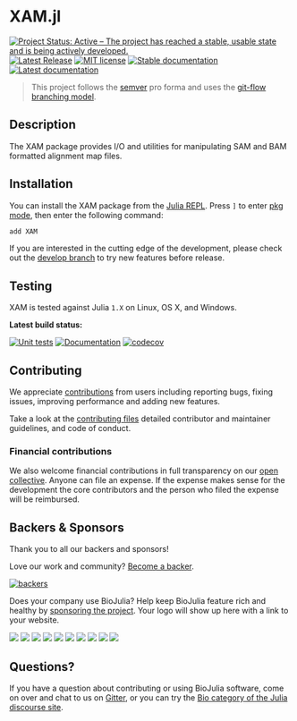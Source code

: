 # XAM.jl

[![Project Status: Active – The project has reached a stable, usable state and is being actively developed.](https://www.repostatus.org/badges/latest/active.svg)](https://www.repostatus.org/#active)
[![Latest Release](https://img.shields.io/github/release/BioJulia/XAM.jl.svg)](https://github.com/BioJulia/XAM.jl/releases/latest)
[![MIT license](https://img.shields.io/badge/license-MIT-green.svg)](https://github.com/BioJulia/XAM.jl/blob/master/LICENSE)
[![Stable documentation](https://img.shields.io/badge/docs-stable-blue.svg)](https://biojulia.github.io/XAM.jl/stable)
[![Latest documentation](https://img.shields.io/badge/docs-dev-blue.svg)](https://biojulia.github.io/XAM.jl/dev/)

> This project follows the [semver](http://semver.org) pro forma and uses the [git-flow branching model](https://nvie.com/posts/a-successful-git-branching-model/).

## Description
The XAM package provides I/O and utilities for manipulating SAM and BAM formatted alignment map files.

## Installation
You can install the XAM package from the [Julia REPL](https://docs.julialang.org/en/v1/manual/getting-started/).
Press `]` to enter [pkg mode](https://docs.julialang.org/en/v1/stdlib/Pkg/), then enter the following command:
```julia
add XAM
```

If you are interested in the cutting edge of the development, please check out the [develop branch](https://github.com/BioJulia/XAM.jl/tree/develop) to try new features before release.

## Testing
XAM is tested against Julia `1.X` on Linux, OS X, and Windows.

**Latest build status:**

[![Unit tests](https://github.com/BioJulia/XAM.jl/workflows/Unit%20tests/badge.svg?branch=master)](https://github.com/BioJulia/XAM.jl/actions?query=workflow%3A%22Unit+tests%22+branch%3Amaster)
[![Documentation](https://github.com/BioJulia/XAM.jl/workflows/Documentation/badge.svg?branch=master)](https://github.com/BioJulia/XAM.jl/actions?query=workflow%3ADocumentation+branch%3Amaster)
[![codecov](https://codecov.io/gh/BioJulia/XAM.jl/branch/master/graph/badge.svg)](https://codecov.io/gh/BioJulia/XAM.jl)

## Contributing
We appreciate [contributions](https://github.com/BioJulia/XAM.jl/graphs/contributors) from users including reporting bugs, fixing issues, improving performance and adding new features.

Take a look at the [contributing files](https://github.com/BioJulia/Contributing) detailed contributor and maintainer guidelines, and code of conduct.

### Financial contributions
We also welcome financial contributions in full transparency on our [open collective](https://opencollective.com/biojulia).
Anyone can file an expense.
If the expense makes sense for the development the core contributors and the person who filed the expense will be reimbursed.


## Backers & Sponsors
Thank you to all our backers and sponsors!

Love our work and community? [Become a backer](https://opencollective.com/biojulia#backer).

[![backers](https://opencollective.com/biojulia/backers.svg?width=890)](https://opencollective.com/biojulia#backers)

Does your company use BioJulia?
Help keep BioJulia feature rich and healthy by [sponsoring the project](https://opencollective.com/biojulia#sponsor).
Your logo will show up here with a link to your website.

[![](https://opencollective.com/biojulia/sponsor/0/avatar.svg)](https://opencollective.com/biojulia/sponsor/0/website)
[![](https://opencollective.com/biojulia/sponsor/1/avatar.svg)](https://opencollective.com/biojulia/sponsor/1/website)
[![](https://opencollective.com/biojulia/sponsor/2/avatar.svg)](https://opencollective.com/biojulia/sponsor/2/website)
[![](https://opencollective.com/biojulia/sponsor/3/avatar.svg)](https://opencollective.com/biojulia/sponsor/3/website)
[![](https://opencollective.com/biojulia/sponsor/4/avatar.svg)](https://opencollective.com/biojulia/sponsor/4/website)
[![](https://opencollective.com/biojulia/sponsor/5/avatar.svg)](https://opencollective.com/biojulia/sponsor/5/website)
[![](https://opencollective.com/biojulia/sponsor/6/avatar.svg)](https://opencollective.com/biojulia/sponsor/6/website)
[![](https://opencollective.com/biojulia/sponsor/7/avatar.svg)](https://opencollective.com/biojulia/sponsor/7/website)
[![](https://opencollective.com/biojulia/sponsor/8/avatar.svg)](https://opencollective.com/biojulia/sponsor/8/website)
[![](https://opencollective.com/biojulia/sponsor/9/avatar.svg)](https://opencollective.com/biojulia/sponsor/9/website)


## Questions?
If you have a question about contributing or using BioJulia software, come on over and chat to us on [Gitter](https://gitter.im/BioJulia/General), or you can try the [Bio category of the Julia discourse site](https://discourse.julialang.org/c/domain/bio).
